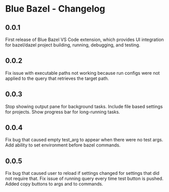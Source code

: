 # Blue Bazel - Changelog

## 0.0.1

First release of Blue Bazel VS Code extension, which provides UI integration for bazel/dazel project building, running, debugging, and testing.

## 0.0.2

Fix issue with executable paths not working because run configs were not applied to the query that retrieves the target path.

## 0.0.3

Stop showing output pane for background tasks. Include file based settings for projects. Show progress bar for long-running tasks.

## 0.0.4

Fix bug that caused empty test_arg to appear when there were no test args. Add ability to set environment before bazel commands.

## 0.0.5

Fix bug that caused user to reload if settings changed for settings that did not require that.
Fix issue of running query every time test button is pushed.
Added copy buttons to args and to commands.
